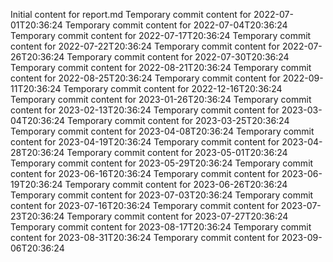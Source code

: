 Initial content for report.md
Temporary commit content for 2022-07-01T20:36:24
Temporary commit content for 2022-07-04T20:36:24
Temporary commit content for 2022-07-17T20:36:24
Temporary commit content for 2022-07-22T20:36:24
Temporary commit content for 2022-07-26T20:36:24
Temporary commit content for 2022-07-30T20:36:24
Temporary commit content for 2022-08-21T20:36:24
Temporary commit content for 2022-08-25T20:36:24
Temporary commit content for 2022-09-11T20:36:24
Temporary commit content for 2022-12-16T20:36:24
Temporary commit content for 2023-01-26T20:36:24
Temporary commit content for 2023-02-13T20:36:24
Temporary commit content for 2023-03-04T20:36:24
Temporary commit content for 2023-03-25T20:36:24
Temporary commit content for 2023-04-08T20:36:24
Temporary commit content for 2023-04-19T20:36:24
Temporary commit content for 2023-04-28T20:36:24
Temporary commit content for 2023-05-01T20:36:24
Temporary commit content for 2023-05-29T20:36:24
Temporary commit content for 2023-06-16T20:36:24
Temporary commit content for 2023-06-19T20:36:24
Temporary commit content for 2023-06-26T20:36:24
Temporary commit content for 2023-07-03T20:36:24
Temporary commit content for 2023-07-16T20:36:24
Temporary commit content for 2023-07-23T20:36:24
Temporary commit content for 2023-07-27T20:36:24
Temporary commit content for 2023-08-17T20:36:24
Temporary commit content for 2023-08-31T20:36:24
Temporary commit content for 2023-09-06T20:36:24
